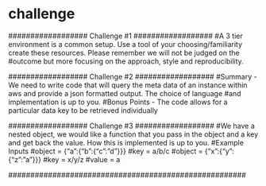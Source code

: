# challenge

################## Challenge #1 ##################
#A 3 tier environment is a common setup. Use a tool of your choosing/familiarity create these resources. Please remember we will not be judged on the #outcome but more focusing on the approach, style and reproducibility.


################## Challenge #2 ##################
#Summary - We need to write code that will query the meta data of an instance within aws and provide a json formatted output. The choice of language #and implementation is up to you.
#Bonus Points - The code allows for a particular data key to be retrieved individually

################## Challenge #3 ##################
#We have a nested object, we would like a function that you pass in the object and a key and get back the value. How this is implemented is up to you.
#Example Inputs
#object = {“a”:{“b”:{“c”:”d”}}}
#key = a/b/c
#object = {“x”:{“y”:{“z”:”a”}}}
#key = x/y/z
#value = a

######################################################
